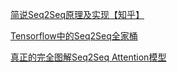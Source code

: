 [简说Seq2Seq原理及实现【知乎】](https://zhuanlan.zhihu.com/p/57155059)

[Tensorflow中的Seq2Seq全家桶](https://zhuanlan.zhihu.com/p/47929039)

[真正的完全图解Seq2Seq Attention模型](https://zhuanlan.zhihu.com/p/40920384)

